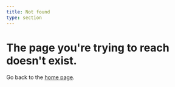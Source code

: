 ```yaml
---
title: Not found
type: section
---
```


# The page you're trying to reach doesn't exist.

Go back to the [home page](/).